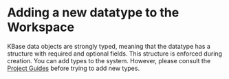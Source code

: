 # Adding a new datatype to the Workspace

KBase data objects are strongly typed, meaning that the datatype has a structure with required and optional fields.  This structure is enforced during creation.
You can add types to the system.  However, please consult the [Project Guides](https://github.com/kbase/project_guides) before trying to add new types.


